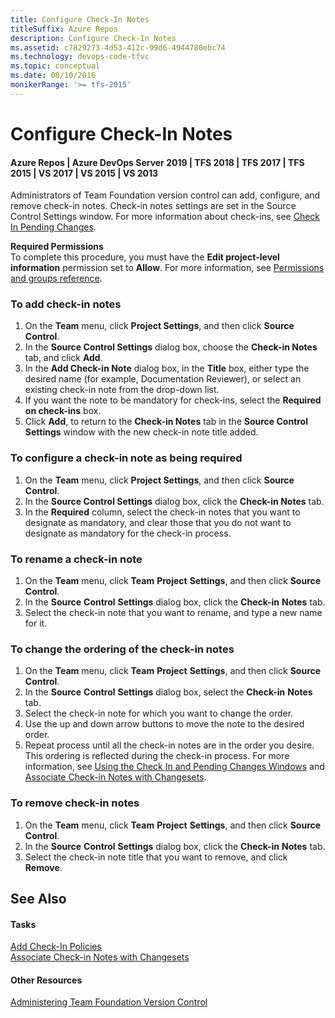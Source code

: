 ```yaml
---
title: Configure Check-In Notes
titleSuffix: Azure Repos
description: Configure Check-In Notes
ms.assetid: c7829273-4d53-412c-99d6-4944780ebc74
ms.technology: devops-code-tfvc
ms.topic: conceptual
ms.date: 08/10/2016
monikerRange: '>= tfs-2015'
---
```



# Configure Check-In Notes

#### Azure Repos | Azure DevOps Server 2019 | TFS 2018 | TFS 2017 | TFS 2015 | VS 2017 | VS 2015 | VS 2013

Administrators of Team Foundation version control can add, configure, and remove check-in notes. Check-in notes settings are set in the Source Control Settings window. For more information about check-ins, see [Check In Pending Changes](https://msdn.microsoft.com/library/ms181411).

**Required Permissions**  
To complete this procedure, you must have the **Edit project-level information** permission set to **Allow**. For more information, see [Permissions and groups reference](../../organizations/security/permissions.md).

### To add check-in notes

1.  On the **Team** menu, click **Project Settings**, and then click **Source Control**.  
2.  In the **Source Control Settings** dialog box, choose the **Check-in Notes** tab, and click **Add**.  
3.  In the **Add Check-in Note** dialog box, in the **Title** box, either type the desired name (for example, Documentation Reviewer), or select an existing check-in note from the drop-down list.  
4.  If you want the note to be mandatory for check-ins, select the **Required on check-ins** box.  
5.  Click **Add**, to return to the **Check-in Notes** tab in the **Source Control Settings** window with the new check-in note title added.

### To configure a check-in note as being required

1.  On the **Team** menu, click **Project Settings**, and then click **Source Control**.  
2.  In the **Source Control Settings** dialog box, click the **Check-in Notes** tab.  
3.  In the **Required** column, select the check-in notes that you want to designate as mandatory, and clear those that you do not want to designate as mandatory for the check-in process.

### To rename a check-in note

1.  On the **Team** menu, click **Team** **Project** **Settings**, and then click **Source** **Control**.  
2.  In the **Source** **Control** **Settings** dialog box, click the **Check-in** **Notes** tab.  
3.  Select the check-in note that you want to rename, and type a new name for it.

### To change the ordering of the check-in notes

1.  On the **Team** menu, click **Team** **Project** **Settings**, and then click **Source** **Control**.  
2.  In the **Source** **Control** **Settings** dialog box, select the **Check-in** **Notes** tab.  
3.  Select the check-in note for which you want to change the order.  
4.  Use the up and down arrow buttons to move the note to the desired order.  
5.  Repeat process until all the check-in notes are in the order you desire. This ordering is reflected during the check-in process. For more information, see [Using the Check In and Pending Changes Windows](develop-code-manage-pending-changes.md) and [Associate Check-in Notes with Changesets](https://msdn.microsoft.com/library/ms245464).

### To remove check-in notes

1.  On the **Team** menu, click **Team** **Project** **Settings**, and then click **Source** **Control**.  
2.  In the **Source** **Control** **Settings** dialog box, click the **Check-in** **Notes** tab.  
3.  Select the check-in note title that you want to remove, and click **Remove**.

## See Also

#### Tasks

[Add Check-In Policies](add-check-policies.md)  
[Associate Check-in Notes with Changesets](https://msdn.microsoft.com/library/ms245464)
#### Other Resources

[Administering Team Foundation Version Control](administering-team-foundation-version-control.md)
